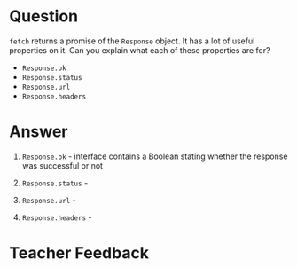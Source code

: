 # Question
`fetch` returns a promise of the `Response` object. It has a lot of useful properties on it. Can you explain what each of these properties are for?

- `Response.ok`
- `Response.status`
- `Response.url`
- `Response.headers`

# Answer

1. `Response.ok` - interface contains a Boolean stating whether the response was successful or not 

2. `Response.status` -

3. `Response.url` -

4. `Response.headers` -


# Teacher Feedback